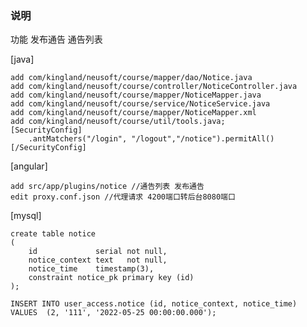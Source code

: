 ### 说明

功能 发布通告 通告列表

[java]

    add com/kingland/neusoft/course/mapper/dao/Notice.java
    add com/kingland/neusoft/course/controller/NoticeController.java
    add com/kingland/neusoft/course/mapper/NoticeMapper.java
    add com/kingland/neusoft/course/service/NoticeService.java
    add com/kingland/neusoft/course/mapper/NoticeMapper.xml
    add com/kingland/neusoft/course/util/tools.java;
    [SecurityConfig]
        .antMatchers("/login", "/logout","/notice").permitAll()
    [/SecurityConfig]

[angular]

    add src/app/plugins/notice //通告列表 发布通告
    edit proxy.conf.json //代理请求 4200端口转后台8080端口

[mysql]
```mysql
create table notice
(
    id             serial not null,
    notice_context text   not null,
    notice_time    timestamp(3),
    constraint notice_pk primary key (id)
);

INSERT INTO user_access.notice (id, notice_context, notice_time)
VALUES  (2, '111', '2022-05-25 00:00:00.000');

```
